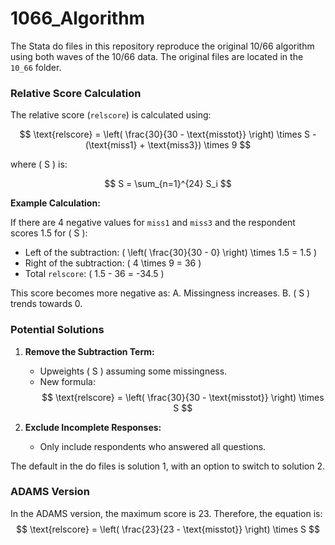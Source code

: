 # 1066_Algorithm

The Stata do files in this repository reproduce the original 10/66 algorithm using both waves of the 10/66 data. The original files are located in the `10_66` folder.

### Relative Score Calculation

The relative score (`relscore`) is calculated using:

$$
\text{relscore} = \left( \frac{30}{30 - \text{misstot}} \right) \times S - (\text{miss1} + \text{miss3}) \times 9
$$

where \( S \) is:

$$
S = \sum_{n=1}^{24} S_i
$$

**Example Calculation:**

If there are 4 negative values for `miss1` and `miss3` and the respondent scores 1.5 for \( S \):

- Left of the subtraction: \( \left( \frac{30}{30 - 0} \right) \times 1.5 = 1.5 \)
- Right of the subtraction: \( 4 \times 9 = 36 \)
- Total `relscore`: \( 1.5 - 36 = -34.5 \)

This score becomes more negative as:
A. Missingness increases.
B. \( S \) trends towards 0.

### Potential Solutions

1. **Remove the Subtraction Term:**
   - Upweights \( S \) assuming some missingness.
   - New formula:
$$
\text{relscore} = \left( \frac{30}{30 - \text{misstot}} \right) \times S
$$

2. **Exclude Incomplete Responses:**
   - Only include respondents who answered all questions.

The default in the do files is solution 1, with an option to switch to solution 2.

### ADAMS Version

In the ADAMS version, the maximum score is 23. Therefore, the equation is:
$$
\text{relscore} = \left( \frac{23}{23 - \text{misstot}} \right) \times S
$$
